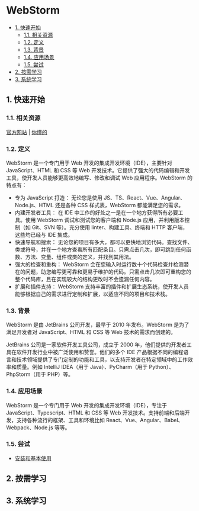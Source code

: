 # WebStorm<!-- omit in toc -->

- [1. 快速开始](#1-快速开始)
  - [1.1. 相关资源](#11-相关资源)
  - [1.2. 定义](#12-定义)
  - [1.3. 背景](#13-背景)
  - [1.4. 应用场景](#14-应用场景)
  - [1.5. 尝试](#15-尝试)
- [2. 按需学习](#2-按需学习)
- [3. 系统学习](#3-系统学习)

## 1. 快速开始

### 1.1. 相关资源

[官方网站](https://www.jetbrains.com/zh-cn/webstorm) | [你懂的](https://3.jetbra.in)

### 1.2. 定义

WebStorm 是一个专门用于 Web 开发的集成开发环境（IDE），主要针对 JavaScript、HTML 和 CSS 等 Web 开发技术。它提供了强大的代码编辑和开发工具，使开发人员能够更高效地编写、修改和调试 Web 应用程序。WebStorm 的特点有：

- 专为 JavaScript 打造： 无论您是使用 JS、TS、React、Vue、Angular、Node.js、HTML 还是各种 CSS 样式表，WebStorm 都能满足您的需求。
- 内建开发者工具： 在 IDE 中工作的好处之一是在一个地方获得所有必要工具。使用 WebStorm 调试和测试您的客户端和 Node.js 应用，并利用版本控制（如 Git、SVN 等）。充分使用 linter、构建工具、终端和 HTTP 客户端，这些均已经与 IDE 集成。
- 快速导航和搜索： 无论您的项目有多大，都可以更快地浏览代码。查找文件、类或符号，并在一个地方查看所有匹配条目。只需点击几次，即可跳到任何函数、方法、变量、组件或类的定义，并找到其用法。
- 强大的检查和重构： WebStorm 会在您输入时运行数十个代码检查并检测潜在的问题，助您编写更可靠和更易于维护的代码。只需点击几次即可重构您的整个代码库，且在实现较大的结构更改时不会遗漏任何内容。
- 扩展和插件支持： WebStorm 支持丰富的插件和扩展生态系统，使开发人员能够根据自己的需求进行定制和扩展，以适应不同的项目和技术栈。

### 1.3. 背景

WebStorm 是由 JetBrains 公司开发，最早于 2010 年发布。WebStorm 是为了满足开发者对 JavaScript、HTML 和 CSS 等 Web 技术的需求而创建的。

JetBrains 公司是一家软件开发工具公司，成立于 2000 年，他们提供的开发者工具在软件开发行业中被广泛使用和赞誉。他们的多个 IDE 产品根据不同的编程语言和技术领域提供了专门定制的功能和工具，以支持开发者在特定领域中的工作效率和质量。例如 IntelliJ IDEA（用于 Java）、PyCharm（用于 Python）、PhpStorm（用于 PHP）等。

### 1.4. 应用场景

WebStorm 是一个专门用于 Web 开发的集成开发环境（IDE），专注于 JavaScript、Typescript、HTML 和 CSS 等 Web 开发技术。支持前端和后端开发，支持各种流行的框架、工具和环境比如 React、Vue、Angular、Babel、Webpack、Node.js 等等。

### 1.5. 尝试

- [安装和基本使用](./installation-and-basic-use.md)

## 2. 按需学习

## 3. 系统学习
